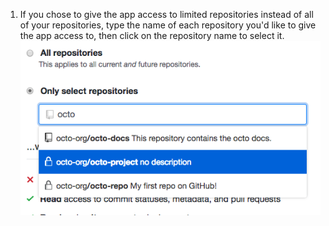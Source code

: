 1. If you chose to give the app access to limited repositories instead of all of your repositories, type the name of each repository you'd like to give the app access to, then click on the repository name to select it.
  ![Field to select repositories you'd like to give to app access to](/assets/images/help/marketplace/marketplace-select-repo-field.png)
